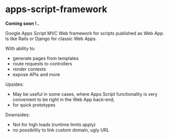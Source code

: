 # apps-script-framework

__Coming soon !..__

Google Apps Script MVC Web framework for scripts published as Web App.
Is like Rails or Django for classic Web Apps.

With ability to: 
- generate pages from templates
- route requests to controllers
- render contexts
- expose APIs
and more

Upsides:
- May be useful in some cases, 
where Apps Script functionality is very convenient to be right in the Web App back-end,
- for quick prototypes

Downsides:
- Not for high loads (runtime limits apply)
- no possibility to link custom domain, ugly URL


